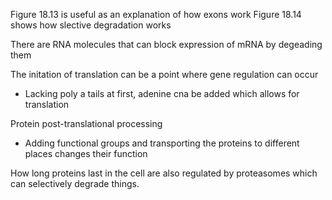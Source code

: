 Figure 18.13 is useful as an explanation of how exons work
Figure 18.14 shows how slective degradation works

There are RNA molecules that can block expression of mRNA by degeading them

The initation of translation can be a point where gene regulation can occur
- Lacking poly a tails at first, adenine cna be added which allows for translation

Protein post-translational processing
- Adding functional groups and transporting the proteins to different places changes their function

How long proteins last in the cell are also regulated by proteasomes which can selectively degrade things.